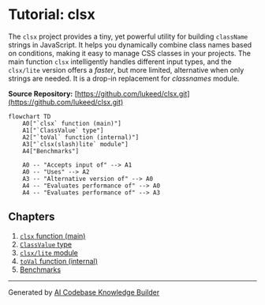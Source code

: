 # Tutorial: clsx

The `clsx` project provides a tiny, yet powerful utility for building `className` strings in JavaScript.  It helps you dynamically combine class names based on conditions, making it easy to manage CSS classes in your projects. The main function `clsx` intelligently handles different input types, and the `clsx/lite` version offers a *faster*, but more limited, alternative when only strings are needed. It is a drop-in replacement for *classnames* module.


**Source Repository:** [https://github.com/lukeed/clsx.git](https://github.com/lukeed/clsx.git)

```mermaid
flowchart TD
    A0["`clsx` function (main)"]
    A1["`ClassValue` type"]
    A2["`toVal` function (internal)"]
    A3["`clsx(slash)lite` module"]
    A4["Benchmarks"]

    A0 -- "Accepts input of" --> A1
    A0 -- "Uses" --> A2
    A3 -- "Alternative version of" --> A0
    A4 -- "Evaluates performance of" --> A0
    A4 -- "Evaluates performance of" --> A3

```

## Chapters

1. [`clsx` function (main)
](01__clsx__function__main__.md)
2. [`ClassValue` type
](02__classvalue__type_.md)
3. [`clsx/lite` module
](03__clsx_lite__module_.md)
4. [`toVal` function (internal)
](04__toval__function__internal__.md)
5. [Benchmarks
](05_benchmarks_.md)


---

Generated by [AI Codebase Knowledge Builder](https://github.com/The-Pocket/Tutorial-Codebase-Knowledge)